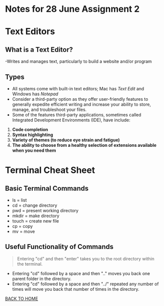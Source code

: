 # Notes for 28 June Assignment 2

# Text Editors
## What is a Text Editor?
-Writes and manages text, particularly to build a website and/or program

## Types
- All systems come with built-in text editors; Mac has *Text Edit* and Windows has *Notepad*
- Consider a third-party option as they offer user-friendly features to generally expedite efficient writing and increase your ability to store, manage, and troubleshoot your files.
- Some of the features third-party applications, sometimes called Integrated Development Environments (IDE), have include:
1. **Code completion**
2. **Syntax highlighting**
3. **Variety of themes (to reduce eye strain and fatigue)**
4. **The ability to choose from a healthy selection of extensions available when you need them**

# Terminal Cheat Sheet
## Basic Terminal Commands
- ls = list
- cd = change directory
- pwd = present working directory
- mkdir = make directory
- touch = create new file
- cp = copy
- mv = move

## Useful Functionality of Commands
> Entering "cd" and then "enter" takes you to the root directory within the terminal.
- Entering "cd" followed by a space and then ".." moves you back one parent folder in the directory.
- Entering "cd" followed by a space and then "../" repeated any number of times will move you back that number of times in the directory.

[BACK TO HOME](README.md)
